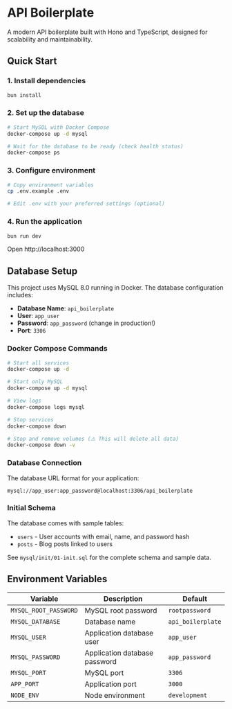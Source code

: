 # API Boilerplate

A modern API boilerplate built with Hono and TypeScript, designed for scalability and maintainability.

## Quick Start

### 1. Install dependencies

```sh
bun install
```

### 2. Set up the database

```sh
# Start MySQL with Docker Compose
docker-compose up -d mysql

# Wait for the database to be ready (check health status)
docker-compose ps
```

### 3. Configure environment

```sh
# Copy environment variables
cp .env.example .env

# Edit .env with your preferred settings (optional)
```

### 4. Run the application

```sh
bun run dev
```

Open http://localhost:3000

## Database Setup

This project uses MySQL 8.0 running in Docker. The database configuration includes:

- **Database Name**: `api_boilerplate`
- **User**: `app_user`
- **Password**: `app_password` (change in production!)
- **Port**: `3306`

### Docker Compose Commands

```sh
# Start all services
docker-compose up -d

# Start only MySQL
docker-compose up -d mysql

# View logs
docker-compose logs mysql

# Stop services
docker-compose down

# Stop and remove volumes (⚠️ This will delete all data)
docker-compose down -v
```

### Database Connection

The database URL format for your application:

```
mysql://app_user:app_password@localhost:3306/api_boilerplate
```

### Initial Schema

The database comes with sample tables:

- `users` - User accounts with email, name, and password hash
- `posts` - Blog posts linked to users

See `mysql/init/01-init.sql` for the complete schema and sample data.

## Environment Variables

| Variable              | Description                   | Default           |
| --------------------- | ----------------------------- | ----------------- |
| `MYSQL_ROOT_PASSWORD` | MySQL root password           | `rootpassword`    |
| `MYSQL_DATABASE`      | Database name                 | `api_boilerplate` |
| `MYSQL_USER`          | Application database user     | `app_user`        |
| `MYSQL_PASSWORD`      | Application database password | `app_password`    |
| `MYSQL_PORT`          | MySQL port                    | `3306`            |
| `APP_PORT`            | Application port              | `3000`            |
| `NODE_ENV`            | Node environment              | `development`     |

